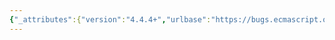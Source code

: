 ```yaml
---
{"_attributes":{"version":"4.4.4+","urlbase":"https://bugs.ecmascript.org/","maintainer":"dherman@mozilla.com"},"bug":{"bug_id":1065,"creation_ts":"2012-11-27 00:52:00 -0800","short_desc":"8.3.4: undefined \"B\"","delta_ts":"2012-12-21 18:08:27 -0800","product":"Draft for 6th Edition","component":"editorial issue","version":"Rev 12: November 22, 2012 Draft","rep_platform":"All","op_sys":"All","bug_status":"RESOLVED","resolution":"FIXED","priority":"Normal","bug_severity":"normal","everconfirmed":true,"reporter":{"uid":"jmdyck","name":"Michael Dyck"},"assigned_to":{"uid":"allen","name":"Allen Wirfs-Brock"},"long_desc":[{"commentid":2864,"comment_count":0,"who":{"uid":"jmdyck","name":"Michael Dyck"},"bug_when":"2012-11-27 00:52:47 -0800","thetext":"In 8.3.4 \"[[PreventExtensions]] ( )\",\nstep 1 says:\n    Assert: Type(B) is Boolean.\nbut 'B' is not defined.\n\nDelete the whole step?"},{"commentid":2966,"comment_count":1,"who":{"uid":"allen","name":"Allen Wirfs-Brock"},"bug_when":"2012-12-01 11:32:46 -0800","thetext":"fixed in rev 13 editor's draft"}]}}
---
```

